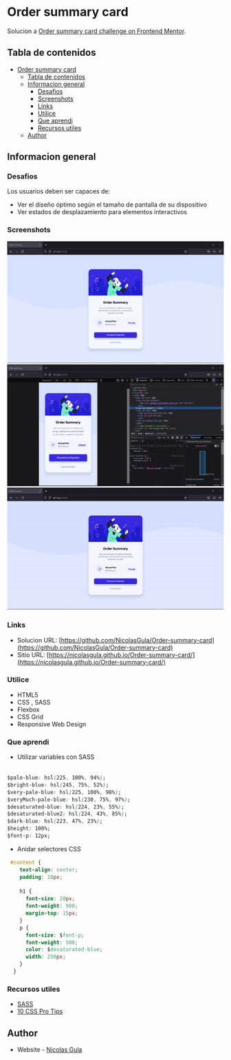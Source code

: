 # Order summary card 

Solucion a [Order summary card challenge on Frontend Mentor](https://www.frontendmentor.io/challenges/order-summary-component-QlPmajDUj).

## Tabla de contenidos

- [Order summary card](#order-summary-card)
  - [Tabla de contenidos](#tabla-de-contenidos)
  - [Informacion general](#informacion-general)
    - [Desafios](#desafios)
    - [Screenshots](#screenshots)
    - [Links](#links)
    - [Utilice](#utilice)
    - [Que aprendi](#que-aprendi)
    - [Recursos utiles](#recursos-utiles)
  - [Author](#author)


## Informacion general

### Desafios

Los usuarios deben ser capaces de:

- Ver el diseño óptimo según el tamaño de pantalla de su dispositivo
- Ver estados de desplazamiento para elementos interactivos

### Screenshots

![](./screenshots/fullscreen.png)
![](./screenshots/responsive.png)
![](./screenshots/inaction.gif)

### Links

- Solucion URL: [https://github.com/NicolasGula/Order-summary-card](https://github.com/NicolasGula/Order-summary-card)
- Sitio URL: [https://nicolasgula.github.io/Order-summary-card/](https://nicolasgula.github.io/Order-summary-card/)

### Utilice

- HTML5
- CSS , SASS
- Flexbox
- CSS Grid
- Responsive Web Design

### Que aprendi

- Utilizar variables con SASS


```css

$pale-blue: hsl(225, 100%, 94%);
$bright-blue: hsl(245, 75%, 52%);
$very-pale-blue: hsl(225, 100%, 98%);
$veryMuch-pale-blue: hsl(230, 75%, 97%);
$desaturated-blue: hsl(224, 23%, 55%);
$desaturated-blue2: hsl(224, 43%, 85%);
$dark-blue: hsl(223, 47%, 23%);
$height: 100%;
$font-p: 12px;
```

- Anidar selectores CSS
```css
 #content {
    text-align: center;
    padding: 10px;

    h1 {
      font-size: 20px;
      font-weight: 900;
      margin-top: 15px;
    }
    p {
      font-size: $font-p;
      font-weight: 500;
      color: $desaturated-blue;
      width: 250px;
    }
  }
```
### Recursos utiles

- [SASS](https://sass-lang.com/guide) 
- [10 CSS Pro Tips](https://www.youtube.com/watch?v=Qhaz36TZG5Y&t=242s&ab_channel=Fireship) 



## Author

- Website - [Nicolas Gula](https://www.your-site.com)


